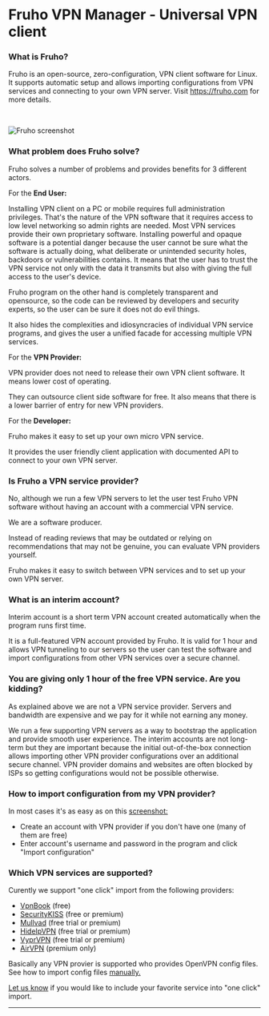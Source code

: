 # Fruho VPN Manager - Universal VPN client

### What is Fruho?

Fruho is an open-source, zero-configuration, VPN client software for Linux. It supports automatic setup and allows importing configurations from VPN services and connecting to your own VPN server. Visit https://fruho.com for more details.

&nbsp;

![Fruho screenshot](https://fruho.com/images/screenshots/screenshot000.png)

### What problem does Fruho solve?

Fruho solves a number of problems and provides benefits for 3 different actors.

For the **End User:**

Installing VPN client on a PC or mobile requires full administration privileges. That's the nature of the VPN software that it requires access to low level networking so admin rights are needed. Most VPN services provide their own proprietary software. Installing powerful and opaque software is a potential danger because the user cannot be sure what the software is actually doing, what deliberate or unintended security holes, backdoors or vulnerabilities contains. It means that the user has to trust the VPN service not only with the data it transmits but also with giving the full access to the user's device.

Fruho program on the other hand is completely transparent and opensource, so the code can be reviewed by developers and security experts, so the user can be sure it does not do evil things.

It also hides the complexities and idiosyncracies of individual VPN service programs, and gives the user a unified facade for accessing multiple VPN services.

For the **VPN Provider:**

VPN provider does not need to release their own VPN client software. It means lower cost of operating.

They can outsource client side software for free. It also means that there is a lower barrier of entry for new VPN providers.

For the **Developer:**

Fruho makes it easy to set up your own micro VPN service.

It provides the user friendly client application with documented API to connect to your own VPN server.

### Is Fruho a VPN service provider?

No, although we run a few VPN servers to let the user test Fruho VPN software without having an account with a commercial VPN service.

We are a software producer.

Instead of reading reviews that may be outdated or relying on recommendations that may not be genuine, you can evaluate VPN providers yourself.

Fruho makes it easy to switch between VPN services and to set up your own VPN server.

### What is an interim account?

Interim account is a short term VPN account created automatically when the program runs first time.

It is a full-featured VPN account provided by Fruho. It is valid for 1 hour and allows VPN tunneling to our servers so the user can test the software and import configurations from other VPN services over a secure channel.

### You are giving only 1 hour of the free VPN service. Are you kidding?

As explained above we are not a VPN service provider. Servers and bandwidth are expensive and we pay for it while not earning any money.

We run a few supporting VPN servers as a way to bootstrap the application and provide smooth user experience. The interim accounts are not long-term but they are important because the initial out-of-the-box connection allows importing other VPN provider configurations over an additional secure channel. VPN provider domains and websites are often blocked by ISPs so getting configurations would not be possible otherwise.

### How to import configuration from my VPN provider?

In most cases it's as easy as on this [screenshot:](https://fruho.com/screenshots/6)

*   Create an account with VPN provider if you don't have one (many of them are free)
*   Enter account's username and password in the program and click "Import configuration"

### Which VPN services are supported?

Curently we support "one click" import from the following providers:

*   [VpnBook](https://fruho.com/redirect?urlid=vpnbook) (free)
*   [SecurityKISS](https://fruho.com/redirect?urlid=securitykiss) (free or premium)
*   [Mullvad](https://fruho.com/redirect?urlid=mullvad) (free trial or premium)
*   [HideIpVPN](https://fruho.com/redirect?urlid=hideipvpn) (free trial or premium)
*   [VyprVPN](https://fruho.com/redirect?urlid=vyprvpn) (free trial or premium)
*   [AirVPN](https://fruho.com/redirect?urlid=airvpn) (premium only)

Basically any VPN provier is supported who provides OpenVPN config files. See how to import config files [manually.](https://fruho.com/howto/1)

[Let us know](https://fruho.com/contact) if you would like to include your favorite service into "one click" import.

---
